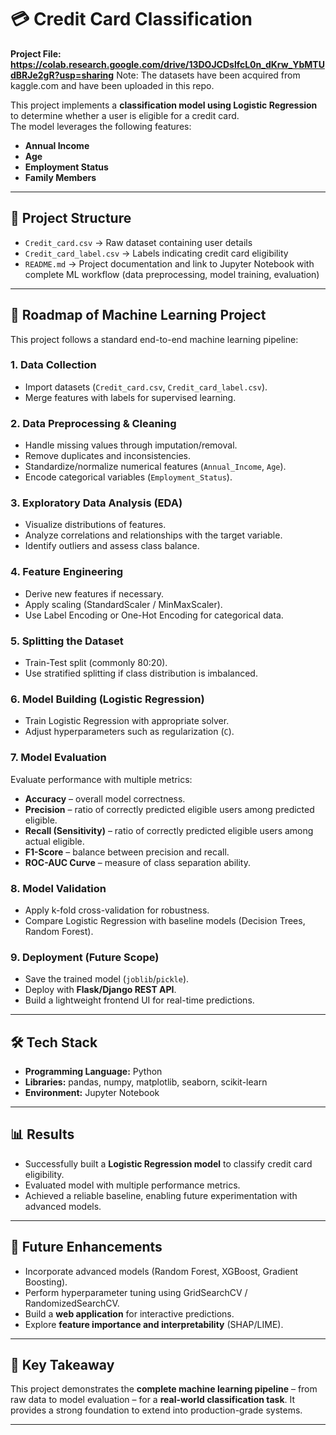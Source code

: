 # 💳 Credit Card Classification

**Project File: https://colab.research.google.com/drive/13DOJCDslfcL0n_dKrw_YbMTUdBRJe2gR?usp=sharing**
Note: The datasets have been acquired from kaggle.com and have been uploaded in this repo.

This project implements a **classification model using Logistic Regression** to determine whether a user is eligible for a credit card.  
The model leverages the following features:  

- **Annual Income**  
- **Age**  
- **Employment Status**  
- **Family Members**  

---

## 📂 Project Structure  

- `Credit_card.csv` → Raw dataset containing user details  
- `Credit_card_label.csv` → Labels indicating credit card eligibility  
- `README.md` → Project documentation and link to Jupyter Notebook with complete ML workflow (data preprocessing, model training, evaluation)  

---

## 🚀 Roadmap of Machine Learning Project  

This project follows a standard end-to-end machine learning pipeline:  

### 1. **Data Collection**  
- Import datasets (`Credit_card.csv`, `Credit_card_label.csv`).  
- Merge features with labels for supervised learning.  

### 2. **Data Preprocessing & Cleaning**  
- Handle missing values through imputation/removal.  
- Remove duplicates and inconsistencies.  
- Standardize/normalize numerical features (`Annual_Income`, `Age`).  
- Encode categorical variables (`Employment_Status`).  

### 3. **Exploratory Data Analysis (EDA)**  
- Visualize distributions of features.  
- Analyze correlations and relationships with the target variable.  
- Identify outliers and assess class balance.  

### 4. **Feature Engineering**  
- Derive new features if necessary.  
- Apply scaling (StandardScaler / MinMaxScaler).  
- Use Label Encoding or One-Hot Encoding for categorical data.  

### 5. **Splitting the Dataset**  
- Train-Test split (commonly 80:20).  
- Use stratified splitting if class distribution is imbalanced.  

### 6. **Model Building (Logistic Regression)**  
- Train Logistic Regression with appropriate solver.  
- Adjust hyperparameters such as regularization (`C`).  

### 7. **Model Evaluation**  
Evaluate performance with multiple metrics:  
- **Accuracy** – overall model correctness.  
- **Precision** – ratio of correctly predicted eligible users among predicted eligible.  
- **Recall (Sensitivity)** – ratio of correctly predicted eligible users among actual eligible.  
- **F1-Score** – balance between precision and recall.  
- **ROC-AUC Curve** – measure of class separation ability.  

### 8. **Model Validation**  
- Apply k-fold cross-validation for robustness.  
- Compare Logistic Regression with baseline models (Decision Trees, Random Forest).  

### 9. **Deployment (Future Scope)**  
- Save the trained model (`joblib`/`pickle`).  
- Deploy with **Flask/Django REST API**.  
- Build a lightweight frontend UI for real-time predictions.  

---

## 🛠️ Tech Stack  

- **Programming Language:** Python  
- **Libraries:** pandas, numpy, matplotlib, seaborn, scikit-learn  
- **Environment:** Jupyter Notebook  

---

## 📊 Results  

- Successfully built a **Logistic Regression model** to classify credit card eligibility.  
- Evaluated model with multiple performance metrics.  
- Achieved a reliable baseline, enabling future experimentation with advanced models.  

---

## 🔮 Future Enhancements  

- Incorporate advanced models (Random Forest, XGBoost, Gradient Boosting).  
- Perform hyperparameter tuning using GridSearchCV / RandomizedSearchCV.  
- Build a **web application** for interactive predictions.  
- Explore **feature importance and interpretability** (SHAP/LIME).  

---

## 📌 Key Takeaway  

This project demonstrates the **complete machine learning pipeline** – from raw data to model evaluation – for a **real-world classification task**. It provides a strong foundation to extend into production-grade systems.  

---
